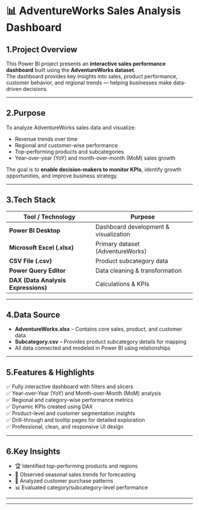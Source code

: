 # 📊 AdventureWorks Sales Analysis Dashboard

## 1.Project Overview
This Power BI project presents an **interactive sales performance dashboard** built using the **AdventureWorks dataset**.  
The dashboard provides key insights into sales, product performance, customer behavior, and regional trends — helping businesses make data-driven decisions.

---

## 2.Purpose
To analyze AdventureWorks sales data and visualize:
- Revenue trends over time  
- Regional and customer-wise performance  
- Top-performing products and subcategories  
- Year-over-year (YoY) and month-over-month (MoM) sales growth  

The goal is to **enable decision-makers to monitor KPIs**, identify growth opportunities, and improve business strategy.

---

## 3.Tech Stack
| Tool / Technology | Purpose |
|--------------------|----------|
| **Power BI Desktop** | Dashboard development & visualization |
| **Microsoft Excel (.xlsx)** | Primary dataset (AdventureWorks) |
| **CSV File (.csv)** | Product subcategory data |
| **Power Query Editor** | Data cleaning & transformation |
| **DAX (Data Analysis Expressions)** | Calculations & KPIs |

---

## 4.Data Source
- **AdventureWorks.xlsx** – Contains core sales, product, and customer data  
- **Subcategory.csv** – Provides product subcategory details for mapping  
- All data connected and modeled in Power BI using relationships

---

## 5.Features & Highlights
✅ Fully interactive dashboard with filters and slicers  
✅ Year-over-Year (YoY) and Month-over-Month (MoM) analysis  
✅ Regional and category-wise performance metrics  
✅ Dynamic KPIs created using DAX  
✅ Product-level and customer segmentation insights  
✅ Drill-through and tooltip pages for detailed exploration  
✅ Professional, clean, and responsive UI design  

---

## 6.Key Insights
- 🏆 Identified top-performing products and regions  
- 📆 Observed seasonal sales trends for forecasting  
- 👥 Analyzed customer purchase patterns  
- 📊 Evaluated category/subcategory-level performance  

---



---

